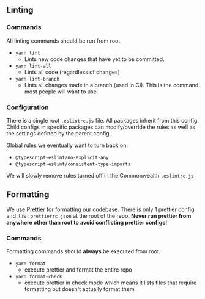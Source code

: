 
## Linting
### Commands
All linting commands should be run from root.
- `yarn lint`
    - Lints new code changes that have yet to be committed.
- `yarn lint-all`
    - Lints all code (regardless of changes)
- `yarn lint-branch`
    - Lints all changes made in a branch (used in CI). This is the command most people will want to use.
### Configuration
There is a single root `.eslintrc.js` file. All packages inherit from this config. Child configs in specific packages can modify/override the rules as well as the settings defined by the parent config.

Global rules we eventually want to turn back on:
- `@typescript-eslint/no-explicit-any`
- `@typescript-eslint/consistent-type-imports`

We will slowly remove rules turned off in the Commonwealth `.eslintrc.js`

## Formatting
We use Prettier for formatting our codebase. There is only 1 prettier config and it is `.prettierrc.json` at the root of the repo.
**Never run prettier from anywhere other than root to avoid conflicting prettier configs!**

### Commands
Formatting commands should **always** be executed from root.
- `yarn format`
    - execute prettier and format the entire repo
- `yarn format-check`
    - execute prettier in check mode which means it lists files that require formatting but doesn't actually format them



